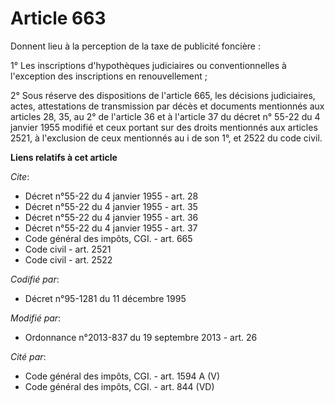 # Article 663

Donnent lieu à la perception de la taxe de publicité foncière : 

1° Les inscriptions d'hypothèques judiciaires ou conventionnelles à l'exception des inscriptions en renouvellement ; 

2° Sous réserve des dispositions de l'article 665, les décisions judiciaires, actes, attestations de transmission par décès
et documents mentionnés aux articles 28, 35, au 2° de l'article 36 et à l'article 37 du décret n° 55-22 du 4 janvier 1955
modifié et ceux portant sur des droits mentionnés aux articles 2521, à l'exclusion de ceux mentionnés au i de son 1°, et 2522
du code civil.

**Liens relatifs à cet article**

_Cite_:

  - Décret n°55-22 du 4 janvier 1955 - art. 28
  - Décret n°55-22 du 4 janvier 1955 - art. 35
  - Décret n°55-22 du 4 janvier 1955 - art. 36
  - Décret n°55-22 du 4 janvier 1955 - art. 37
  - Code général des impôts, CGI. - art. 665
  - Code civil - art. 2521
  - Code civil - art. 2522

_Codifié par_:

  - Décret n°95-1281 du 11 décembre 1995

_Modifié par_:

  - Ordonnance n°2013-837 du 19 septembre 2013 - art. 26

_Cité par_:

  - Code général des impôts, CGI. - art. 1594 A (V)
  - Code général des impôts, CGI. - art. 844 (VD)
